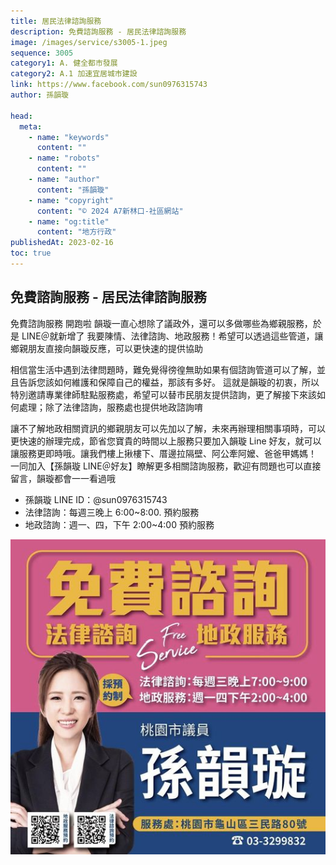 ```yaml
---
title: 居民法律諮詢服務
description: 免費諮詢服務 - 居民法律諮詢服務
image: /images/service/s3005-1.jpeg
sequence: 3005
category1: A. 健全都市發展
category2: A.1 加速宜居城市建設
link: https://www.facebook.com/sun0976315743
author: 孫韻璇

head:
  meta:
    - name: "keywords"
      content: ""
    - name: "robots"
      content: ""
    - name: "author"
      content: "孫韻璇"
    - name: "copyright"
      content: "© 2024 A7新林口-社區網站"
    - name: "og:title"
      content: "地方行政"
publishedAt: 2023-02-16
toc: true
---
```


## 免費諮詢服務 - 居民法律諮詢服務

免費諮詢服務 開跑啦
韻璇一直心想除了議政外，還可以多做哪些為鄉親服務，於是 LINE＠就新增了 我要陳情、法律諮詢、地政服務！希望可以透過這些管道，讓鄉親朋友直接向韻璇反應，可以更快速的提供協助

相信當生活中遇到法律問題時，難免覺得徬徨無助如果有個諮詢管道可以了解，並且告訴您該如何維護和保障自己的權益，那該有多好。 這就是韻璇的初衷，所以特別邀請專業律師駐點服務處，希望可以替市民朋友提供諮詢，更了解接下來該如何處理；除了法律諮詢，服務處也提供地政諮詢唷

讓不了解地政相關資訊的鄉親朋友可以先加以了解，未來再辦理相關事項時，可以更快速的辦理完成，節省您寶貴的時間以上服務只要加入韻璇 Line 好友，就可以讓服務更即時哦。讓我們樓上揪樓下、厝邊拉隔壁、阿公牽阿嬤、爸爸甲媽媽！ 一同加入【孫韻璇 LINE＠好友】瞭解更多相關諮詢服務，歡迎有問題也可以直接留言，韻璇都會一一看過哦

- 孫韻璇 LINE ID：@sun0976315743
- 法律諮詢：每週三晚上 6:00~8:00. 預約服務
- 地政諮詢：週一、四，下午 2:00~4:00 預約服務

![s3005-1.jpeg](/images/service/s3005-1.jpeg)

